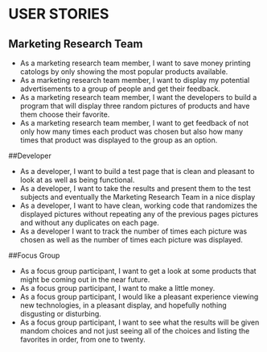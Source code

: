 # USER STORIES

## Marketing Research Team
- As a marketing research team member, I want to save money printing catologs by only showing the most popular products available.
- As a marketing research team member, I want to display my potential advertisements to a group of people and get their feedback.
- As a marketing research team member, I want the developers to build a program that will display three random pictures of products and have them choose their favorite.
- As a marketing research team member, I want to get feedback of not only how many times each product was chosen but also how many times that product was displayed to the group as an option.

##Developer
- As a developer, I want to build a test page that is clean and pleasant to look at as well as being functional.
- As a developer, I want to take the results and present them to the test subjects and eventually the Marketing Research Team in a nice display
- As a developer, I want to have clean, working code that randomizes the displayed pictures without repeating any of the previous pages pictures and without any duplicates on each page.
- As a developer I want to track the number of times each picture was chosen as well as the number of times each picture was displayed.

##Focus Group
- As a focus group participant, I want to get a look at some products that might be coming out in the near future.
- As a focus group participant, I want to make a little money.
- As a focus group participant, I would like a pleasant experience viewing new technologies, in a pleasant display, and hopefully nothing disgusting or disturbing.
- As a focus group participant, I want to see what the results will be given mandom choices and not just seeing all of the choices and listing the favorites in order, from one to twenty.

